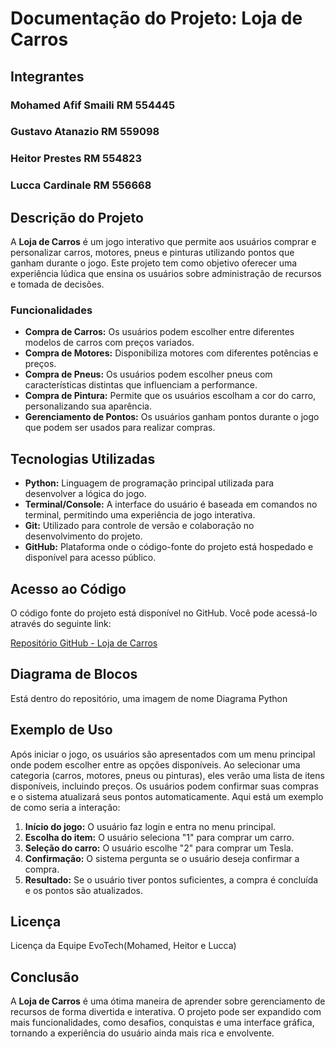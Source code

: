 # Documentação do Projeto: Loja de Carros

## Integrantes
### Mohamed Afif Smaili RM 554445
### Gustavo Atanazio RM 559098
### Heitor Prestes RM 554823
### Lucca Cardinale RM 556668

## Descrição do Projeto

A **Loja de Carros** é um jogo interativo que permite aos usuários comprar e personalizar carros, motores, pneus e pinturas utilizando pontos que ganham durante o jogo. Este projeto tem como objetivo oferecer uma experiência lúdica que ensina os usuários sobre administração de recursos e tomada de decisões.

### Funcionalidades
- **Compra de Carros:** Os usuários podem escolher entre diferentes modelos de carros com preços variados.
- **Compra de Motores:** Disponibiliza motores com diferentes potências e preços.
- **Compra de Pneus:** Os usuários podem escolher pneus com características distintas que influenciam a performance.
- **Compra de Pintura:** Permite que os usuários escolham a cor do carro, personalizando sua aparência.
- **Gerenciamento de Pontos:** Os usuários ganham pontos durante o jogo que podem ser usados para realizar compras.

## Tecnologias Utilizadas

- **Python:** Linguagem de programação principal utilizada para desenvolver a lógica do jogo.
- **Terminal/Console:** A interface do usuário é baseada em comandos no terminal, permitindo uma experiência de jogo interativa.
- **Git:** Utilizado para controle de versão e colaboração no desenvolvimento do projeto.
- **GitHub:** Plataforma onde o código-fonte do projeto está hospedado e disponível para acesso público.

## Acesso ao Código

O código fonte do projeto está disponível no GitHub. Você pode acessá-lo através do seguinte link:

[Repositório GitHub - Loja de Carros](https://github.com/afeifz/sprint-python)

## Diagrama de Blocos

Está dentro do repositório, uma imagem de nome Diagrama Python


## Exemplo de Uso

Após iniciar o jogo, os usuários são apresentados com um menu principal onde podem escolher entre as opções disponíveis. Ao selecionar uma categoria (carros, motores, pneus ou pinturas), eles verão uma lista de itens disponíveis, incluindo preços. Os usuários podem confirmar suas compras e o sistema atualizará seus pontos automaticamente. Aqui está um exemplo de como seria a interação:

1. **Início do jogo:** O usuário faz login e entra no menu principal.
2. **Escolha do item:** O usuário seleciona "1" para comprar um carro.
3. **Seleção do carro:** O usuário escolhe "2" para comprar um Tesla.
4. **Confirmação:** O sistema pergunta se o usuário deseja confirmar a compra.
5. **Resultado:** Se o usuário tiver pontos suficientes, a compra é concluída e os pontos são atualizados.

## Licença

Licença da Equipe EvoTech(Mohamed, Heitor e Lucca)

## Conclusão

A **Loja de Carros** é uma ótima maneira de aprender sobre gerenciamento de recursos de forma divertida e interativa. O projeto pode ser expandido com mais funcionalidades, como desafios, conquistas e uma interface gráfica, tornando a experiência do usuário ainda mais rica e envolvente.


